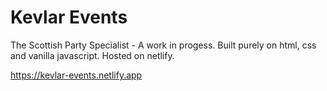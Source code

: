 # Kevlar Events

The Scottish Party Specialist - A work in progess. Built purely on html, css and vanilla javascript. Hosted on netlify.

https://kevlar-events.netlify.app
